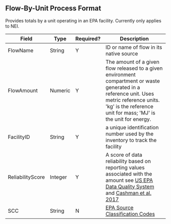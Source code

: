 ## Flow-By-Unit Process Format
Provides totals by a unit operating in an EPA facility. Currently only applies to NEI.

Field | Type | Required? | Description
----- | ---- | --------  | -----------
FlowName | String | Y | ID or name of flow in its native source
FlowAmount | Numeric | Y | The amount of a given flow released to a given environment compartment or waste generated in a reference unit. Uses metric reference units. 'kg' is the reference unit for mass; 'MJ' is the unit for energy.
FacilityID | String | Y | a unique identification number used by the inventory to track the facility
ReliabilityScore | Integer | Y | A score of data reliability based on reporting values associated with the amount see [US EPA Data Quality System](https://cfpub.epa.gov/si/si_public_record_report.cfm?dirEntryId=321834) and [Cashman et al. 2017](http://dx.doi.org/10.1021/acs.est.6b02160)
SCC | String | N | [EPA Source Classification Codes](https://ofmpub.epa.gov/sccsearch/)
